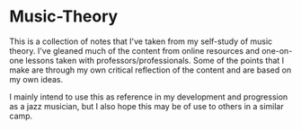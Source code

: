 # Music-Theory
This is a collection of notes that I've taken from my self-study of music theory. 
I've gleaned much of the content from online resources and one-on-one lessons taken with 
professors/professionals. Some of the points that I make are through my own critical reflection of the content 
and are based on my own ideas.

I mainly intend to use this as reference in my development and progression as a jazz musician, 
but I also hope this may be of use to others in a similar camp.
